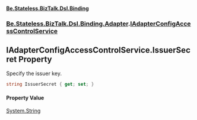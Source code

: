 #### [Be.Stateless.BizTalk.Dsl.Binding](README.md 'README')
### [Be.Stateless.BizTalk.Dsl.Binding.Adapter](Be.Stateless.BizTalk.Dsl.Binding.Adapter.md 'Be.Stateless.BizTalk.Dsl.Binding.Adapter').[IAdapterConfigAccessControlService](IAdapterConfigAccessControlService.md 'Be.Stateless.BizTalk.Dsl.Binding.Adapter.IAdapterConfigAccessControlService')

## IAdapterConfigAccessControlService.IssuerSecret Property

Specify the issuer key.

```csharp
string IssuerSecret { get; set; }
```

#### Property Value
[System.String](https://docs.microsoft.com/en-us/dotnet/api/System.String 'System.String')